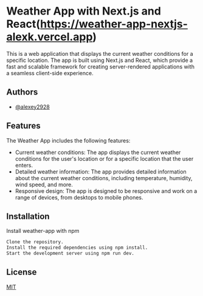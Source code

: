 
# Weather App with Next.js and React(https://weather-app-nextjs-alexk.vercel.app)


This is a web application that displays the current weather conditions for a specific location. The app is built using Next.js and React, which provide a fast and scalable framework for creating server-rendered applications with a seamless client-side experience.


## Authors

- [@alexey2928](https://github.com/alexey2928)


## Features

The Weather App includes the following features:

- Current weather conditions: The app displays the current weather conditions for the user's location or for a specific location that the user enters.
- Detailed weather information: The app provides detailed information about the current weather conditions, including temperature, humidity, wind speed, and more.
- Responsive design: The app is designed to be responsive and work on a range of devices, from desktops to mobile phones.



## Installation

Install weather-app with npm

```bash
Clone the repository.
Install the required dependencies using npm install.
Start the development server using npm run dev.
```
    
## License

[MIT](https://choosealicense.com/licenses/mit/)

